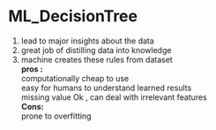 # ML_DecisionTree 
1. lead to major insights about the data  
2. great job of distilling data into knowledge  
3. machine creates these rules from dataset  
**pros :**      
computationally cheap to use        
easy for humans to understand learned results    
missing value Ok , can deal with irrelevant features    
**Cons:**    
prone to overfitting    

